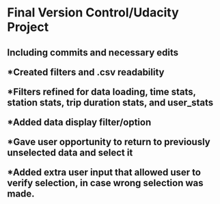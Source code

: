 <h1>Final Version Control/Udacity Project

<h2>Including commits and necessary edits

*Created filters and .csv readability

*Filters refined for data loading, time stats, station stats, trip duration stats, and user_stats

*Added data display filter/option

*Gave user opportunity to return to previously unselected data and select it

*Added extra user input that allowed user to verify selection, in case wrong selection was made.
